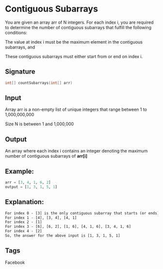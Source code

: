 # Contiguous Subarrays

You are given an array arr of N integers. For each index i, you are required to determine the number of contiguous subarrays that fulfill the following conditions:

The value at index i must be the maximum element in the contiguous subarrays, and

These contiguous subarrays must either start from or end on index i.

## Signature

```c++
int[] countSubarrays(int[] arr)
```

## Input

Array arr is a non-empty list of unique integers that range between 1 to 1,000,000,000

Size N is between 1 and 1,000,000

## Output

An array where each index i contains an integer denoting the maximum number of contiguous subarrays of **arr[i]**

## Example:

```py
arr = [3, 4, 1, 6, 2]
output = [1, 3, 1, 5, 1]
```

## Explanation:

```txt
For index 0 - [3] is the only contiguous subarray that starts (or ends) with 3, and the maximum value in this subarray is 3.
For index 1 - [4], [3, 4], [4, 1]
For index 2 - [1]
For index 3 - [6], [6, 2], [1, 6], [4, 1, 6], [3, 4, 1, 6]
For index 4 - [2]
So, the answer for the above input is [1, 3, 1, 5, 1]
```

## Tags

Facebook